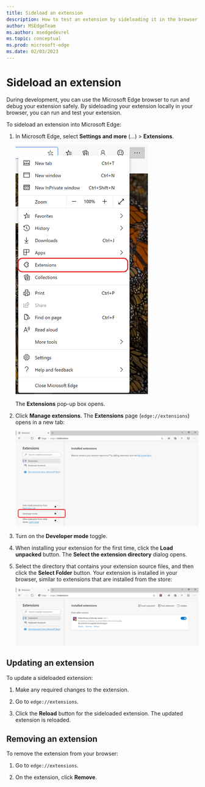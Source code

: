 ```yaml
---
title: Sideload an extension
description: How to test an extension by sideloading it in the browser.
author: MSEdgeTeam
ms.author: msedgedevrel
ms.topic: conceptual
ms.prod: microsoft-edge
ms.date: 02/03/2023
---
```

# Sideload an extension

During development, you can use the Microsoft Edge browser to run and debug your extension safely.  By sideloading your extension locally in your browser, you can run and test your extension.

To sideload an extension into Microsoft Edge:

1. In Microsoft Edge, select **Settings and more** (...) > **Extensions**.

   ![Opening the edge://extensions page](./media/part1-threedots.png)

   The **Extensions** pop-up box opens.

1. Click **Manage extensions**.  The **Extensions** page (`edge://extensions`) opens in a new tab:

   ![Turning on Developer Mode](./media/part1-developermode-toggle.png)

1. Turn on the **Developer mode** toggle.

1. When installing your extension for the first time, click the **Load unpacked** button.  The **Select the extension directory** dialog opens.

1. Select the directory that contains your extension source files, and then click the **Select Folder** button.  Your extension is installed in your browser, similar to extensions that are installed from the store:

   ![Installed extensions page, showing a sideloaded extension](./media/part1-installed-extension.png)


<!-- ====================================================================== -->
## Updating an extension

To update a sideloaded extension:

1. Make any required changes to the extension.

1. Go to `edge://extensions`.

1. Click the **Reload** button for the sideloaded extension.  The updated extension is reloaded.


<!-- ====================================================================== -->
## Removing an extension

To remove the extension from your browser:

1. Go to `edge://extensions`.

1. On the extension, click **Remove**.
